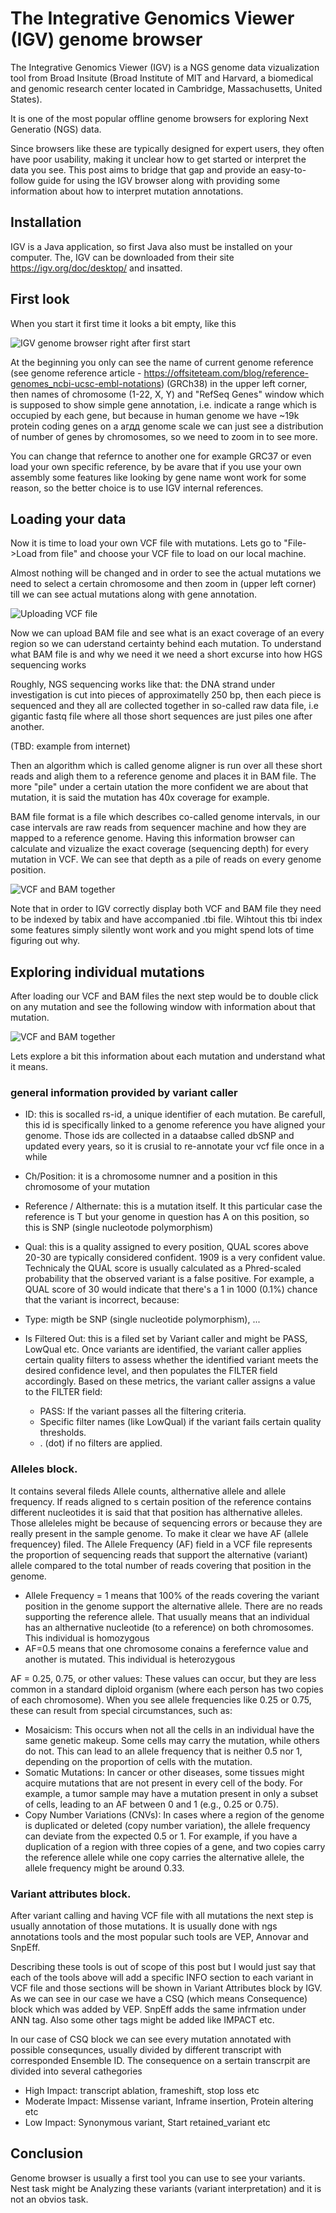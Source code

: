 
# The Integrative Genomics Viewer (IGV) genome browser

The Integrative Genomics Viewer (IGV) is a NGS genome data vizualization tool from Broad Insitute (Broad Institute of MIT and Harvard, a biomedical and genomic research center located in Cambridge, Massachusetts, United States).

It is one of the most popular offline genome browsers for exploring Next Generatio (NGS) data.

Since browsers like these are typically designed for expert users, they often have poor usability, making it unclear how to get started or interpret the data you see. This post aims to bridge that gap and provide an easy-to-follow guide for using the IGV browser along with providing some information about how to interpret mutation annotations.


## Installation

IGV is a Java application, so first Java also must be installed on your computer.
The, IGV can be downloaded from their site https://igv.org/doc/desktop/ and insatted.


## First look
When you start it first time it looks a bit empty, like this

![IGV genome browser right after first start](img/igv_1.png)

At the beginning you only can see the name of current genome reference (see genome reference article - https://offsiteteam.com/blog/reference-genomes_ncbi-ucsc-embl-notations) (GRCh38) in the upper left corner, then names of chromosome (1-22, X, Y) and "RefSeq Genes" window which is supposed to show simple gene annotation, i.e. indicate a range which is occupied by each gene, but because in human genome we have ~19k protein coding genes on a агдд genome scale we can just see a distribution of number of genes by chromosomes, so we need to zoom in to see more.

You can change that refernce to another one for example GRC37 or even load your own specific reference, by be avare that if you use your own assembly some features like looking by gene name wont work for some reason, so the better choice is to use IGV internal references.

## Loading your data
Now it is time to load your own VCF file with mutations. Lets go to "File->Load from file" and choose your VCF file to load on our local machine.

Almost nothing will be changed and in order to see the actual mutations we need to select a certain chromosome and then zoom in (upper left corner) till we can see actual mutations along with gene annotation.

![Uploading VCF file](img/igv_2.png)


Now we can upload BAM file and see what is an exact coverage of an every region so we can uderstand certainty behind each mutation.
To understand what BAM file is and why we need it we need a short excurse into how HGS sequencing works

Roughly, NGS sequencing works like that: the DNA strand under investigation is cut into pieces of approximatelly 250 bp, then each piece is sequenced and they all are collected together in so-called raw data file, i.e gigantic fastq file where all those short sequences are just piles one after another. 

(TBD: example from internet)

Then an algorithm which is called genome aligner is run over all these short reads and aligh them to a reference genome and places it in BAM file.
The more "pile" under a certain utation the more confident we are about that mutation, it is said the mutation has 40x coverage for example.

BAM file format is a file which describes co-called genome intervals, in our case intervals are raw reads from sequencer machine and how they are mapped to a reference genome. Having this information browser can calculate and vizualize the exact coverage (sequencing depth) for every mutation in VCF. We can see that depth as a pile of reads on every genome position.

![VCF and BAM together](img/igv_3.png)

Note that in order to IGV correctly display both VCF and BAM file they need to be indexed by tabix and have accompanied .tbi file. Wihtout this tbi index some features simply silently wont work and you might spend lots of time figuring out why.



## Exploring individual mutations
After loading our VCF and BAM files the next step would be to double click on any mutation and see the following window with information about that mutation.

![VCF and BAM together](img/igv_4.png)


Lets explore a bit this information about each mutation and understand what it means.

### general information provided by variant caller
- ID: this is socalled rs-id, a unique identifier of each mutation. Be carefull, this id is specifically linked to a genome reference you have aligned your genome. Those ids are collected in a dataabse called dbSNP and updated every years, so it is crusial to re-annotate your vcf file once in a while

- Ch/Position: it is a chromosome numner and a position in this chromosome of your mutation

- Reference / Althernate: this is a mutation itself. It this particular case the reference is T but your genome in question has A on this position, so this is SNP (single nucleotode polymorphism)

- Qual: this is a quality assigned to every position, QUAL scores above 20-30 are typically considered confident. 1909 is a very confident value. Technicaly the QUAL score is usually calculated as a Phred-scaled probability that the observed variant is a false positive. For example, a QUAL score of 30 would indicate that there's a 1 in 1000 (0.1%) chance that the variant is incorrect, because:

- Type: migth be SNP (single nucleotide polymorphism), ...

- Is Filtered Out: this is a filed set by Variant caller and might be PASS, LowQual etc. Once variants are identified, the variant caller applies certain quality filters to assess whether the identified variant meets the desired confidence level, and then populates the FILTER field accordingly.
Based on these metrics, the variant caller assigns a value to the FILTER field:
    - PASS: If the variant passes all the filtering criteria.
    - Specific filter names (like LowQual) if the variant fails certain quality thresholds.
    - . (dot) if no filters are applied.

### Alleles block. 
It contains several fileds Allele counts, althernative allele and allele frequency. If reads aligned to s certain position of the reference contains different nucleotides it is said that that position has althernative alleles. Those alleleles might be because of sequencing errors or because they are really present in the sample genome. To make it clear we have AF (allele frequencey) filed. The Allele Frequency (AF) field in a VCF file represents the proportion of sequencing reads that support the alternative (variant) allele compared to the total number of reads covering that position in the genome.
  - Allele Frequency = 1 means that 100% of the reads covering the variant position in the genome support the alternative allele. There are no reads supporting the reference allele. That usually means that an individual has an althernative nucleotide (to a reference) on both chromosomes. This individual is homozygous
  - AF=0.5 means that one chromosome conains a ferefernce value and another is mutated. This individual is heterozygous


AF = 0.25, 0.75, or other values: These values can occur, but they are less common in a standard diploid organism (where each person has two copies of each chromosome). When you see allele frequencies like 0.25 or 0.75, these can result from special circumstances, such as:

- Mosaicism: This occurs when not all the cells in an individual have the same genetic makeup. Some cells may carry the mutation, while others do not. This can lead to an allele frequency that is neither 0.5 nor 1, depending on the proportion of cells with the mutation.
- Somatic Mutations: In cancer or other diseases, some tissues might acquire mutations that are not present in every cell of the body. For example, a tumor sample may have a mutation present in only a subset of cells, leading to an AF between 0 and 1 (e.g., 0.25 or 0.75).
- Copy Number Variations (CNVs): In cases where a region of the genome is duplicated or deleted (copy number variation), the allele frequency can deviate from the expected 0.5 or 1. For example, if you have a duplication of a region with three copies of a gene, and two copies carry the reference allele while one copy carries the alternative allele, the allele frequency might be around 0.33.
  

### Variant attributes block.
After variant calling and having VCF file with all mutations the next step is usually annotation of those mutations.
It is usually done with ngs annotations tools and the most popular such tools are VEP, Annovar and SnpEff. 

Describing these tools is out of scope of this post but I would just say that each of the tools above will add a specific INFO section to each variant in VCF file and those sections will be shown in Variant Attributes block by IGV.
As we can see in our case we have a CSQ (which means Consequence) block which was added by VEP. SnpEff adds the same infrmation under ANN tag. Also some other tags might be added like IMPACT etc.

In our case of CSQ block we can see every mutation annotated with possible consequnces, usually divided by different transcript with corresponded Ensemble ID. The consequence on a  sertain transcrpit are divided into several cathegories
- High Impact: transcript ablation, frameshift, stop loss etc
- Moderate Impact: Missense variant, Inframe insertion, Protein altering etc
- Low Impact: Synonymous variant, Start retained_variant etc


## Conclusion
Genome browser is usually a first tool you can use to see your variants. Nest task might be  Analyzing these variants (variant interpretation) and it is not an obvios task. 




